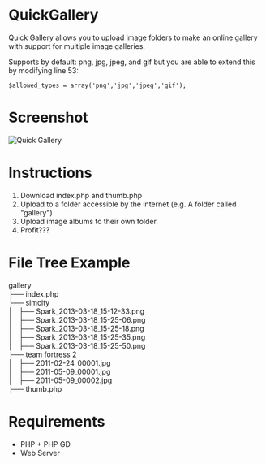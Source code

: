 QuickGallery
============

Quick Gallery allows you to upload image folders to make an online gallery with support for multiple image galleries.

Supports by default: png, jpg, jpeg, and gif but you are able to extend this by modifying line 53:

```$allowed_types = array('png','jpg','jpeg','gif');```

Screenshot
============
![Quick Gallery](http://i.imgur.com/VqTPcAw.png)

Instructions
============
1. Download index.php and thumb.php
2. Upload to a folder accessible by the internet (e.g. A folder called "gallery")
3. Upload image albums to their own folder.
4. Profit???
 
File Tree Example
============
gallery  
├── index.php  
├── simcity  
│   ├── Spark_2013-03-18_15-12-33.png  
│   ├── Spark_2013-03-18_15-25-06.png  
│   ├── Spark_2013-03-18_15-25-18.png  
│   ├── Spark_2013-03-18_15-25-35.png  
│   ├── Spark_2013-03-18_15-25-50.png  
├── team fortress 2  
│   ├── 2011-02-24_00001.jpg  
│   ├── 2011-05-09_00001.jpg  
│   ├── 2011-05-09_00002.jpg  
├── thumb.php  


Requirements
============
* PHP + PHP GD
* Web Server
